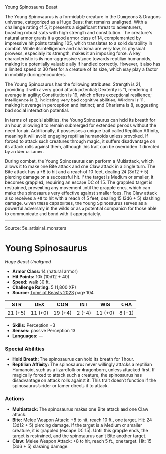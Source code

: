 <MonsterName/>Young Spinosaurus</MonsterName>
<CreatureType/>Beast</CreatureType>

<summary>The Young Spinosaurus is a formidable creature in the Dungeons & Dragons universe, categorized as a Huge Beast that remains unaligned. With a challenge rating of 5, it presents a significant threat to adventurers, boasting robust stats with high strength and constitution. The creature's natural armor grants it a good armor class of 14, complemented by impressive hit points totaling 105, which translates to a solid durability in combat. While its intelligence and charisma are very low, its physical prowess, especially its strength, makes it an imposing force. A key characteristic is its non-aggressive stance towards reptilian humanoids, making it a potentially valuable ally if handled correctly. However, it also has a limited speed of 30 feet for a creature of its size, which may play a factor in mobility during encounters.</summary>

<detail>

The Young Spinosaurus has the following attributes: Strength is 21, providing it with a very good attack potential; Dexterity is 11, rendering it average in agility; Constitution is 19, which offers exceptional resilience; Intelligence is 2, indicating very bad cognitive abilities; Wisdom is 11, making it average in perception and instinct; and Charisma is 8, suggesting bad social interaction potential.

In terms of special abilities, the Young Spinosaurus can hold its breath for an hour, allowing it to remain submerged for extended periods without the need for air. Additionally, it possesses a unique trait called Reptilian Affinity, meaning it will avoid engaging reptilian humanoids unless provoked. If forced to attack such creatures through magic, it suffers disadvantage on its attack rolls against them, although this trait can be overridden if directed by a rider or tamer.

During combat, the Young Spinosaurus can perform a Multiattack, which allows it to make one Bite attack and one Claw attack in a single turn. The Bite attack has a +8 to hit and a reach of 10 feet, dealing 24 (3d12 + 5) piercing damage on a successful hit. If the target is Medium or smaller, it becomes grappled, requiring an escape DC of 15. The grappled target is restrained, preventing any movement until the grapple ends, which can make the spinosaurus very effective against smaller foes. The Claw attack also receives a +8 to hit with a reach of 5 feet, dealing 15 (3d6 + 5) slashing damage. Given these capabilities, the Young Spinosaurus serves as a powerful adversary in the wilds or as a potential companion for those able to communicate and bond with it appropriately.</detail>



---

Source: 5e_artisinal_monsters

# Young Spinosaurus

*Huge* *Beast* *Unaligned*

- **Armor Class:** 14 (natural armor)
- **Hit Points:** 105 (10d12 + 40)
- **Speed:** walk 30 ft.
- **Challenge Rating:** 5 (1,800 XP)
- **Source:** [Tome of Beasts 2023](https://koboldpress.com/kpstore/product/tome-of-beasts-1-2023-edition/) page 104

| STR | DEX | CON | INT | WIS | CHA |
| --- | --- | --- | --- | --- | --- |
| 21 (+5) | 11 (+0) | 19 (+4) | 2 (-4) | 11 (+0) | 8 (-1) |

- **Skills:** Perception +3
- **Senses:** passive Perception 13
- **Languages:** —

### Special Abilities

- **Hold Breath:** The spinosaurus can hold its breath for 1 hour.
- **Reptilian Affinity:** The spinosaurus never willingly attacks a reptilian Humanoid, such as a lizardfolk or dragonborn, unless attacked first. If magically forced to attack such a creature, the spinosaurus has disadvantage on attack rolls against it. This trait doesn’t function if the spinosaurus’s rider or tamer directs it to attack.

### Actions

- **Multiattack:** The spinosaurus makes one Bite attack and one Claw attack.
- **Bite:** Melee Weapon Attack: +8 to hit, reach 10 ft., one target. Hit: 24 (3d12 + 5) piercing damage. If the target is a Medium or smaller creature, it is grappled (escape DC 15). Until this grapple ends, the target is restrained, and the spinosaurus can’t Bite another target.
- **Claw:** Melee Weapon Attack: +8 to hit, reach 5 ft., one target. Hit: 15 (3d6 + 5) slashing damage.


